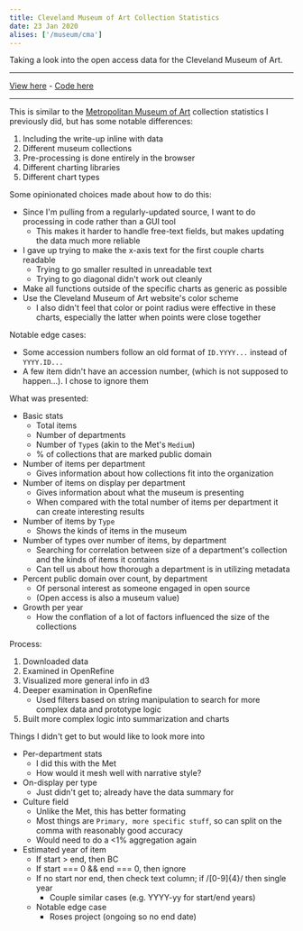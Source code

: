 ```yaml
---
title: Cleveland Museum of Art Collection Statistics
date: 23 Jan 2020
alises: ['/museum/cma']
---
```


Taking a look into the open access data for the Cleveland Museum of Art.

<!--more-->

---

[View here](https://vis.ctmartin.me/museums/cma/view) - [Code here](https://github.com/ct-martin/vis/tree/master/static/museums/cma/view)

---

This is similar to the [Metropolitan Museum of Art](https://vis.ctmartin.me/museums/met/) collection statistics I previously did, but has some notable differences:

1. Including the write-up inline with data
2. Different museum collections
3. Pre-processing is done entirely in the browser
4. Different charting libraries
5. Different chart types

Some opinionated choices made about how to do this:

* Since I'm pulling from a regularly-updated source, I want to do processing in code rather than a GUI tool
  * This makes it harder to handle free-text fields, but makes updating the data much more reliable
* I gave up trying to make the x-axis text for the first couple charts readable
  * Trying to go smaller resulted in unreadable text
  * Trying to go diagonal didn't work out cleanly
* Make all functions outside of the specific charts as generic as possible
* Use the Cleveland Museum of Art website's color scheme
  * I also didn't feel that color or point radius were effective in these charts, especially the latter when points were close together

Notable edge cases:
* Some accession numbers follow an old format of `ID.YYYY...` instead of `YYYY.ID...`
* A few item didn't have an accession number, (which is not supposed to happen...). I chose to ignore them

What was presented:
* Basic stats
  * Total items
  * Number of departments
  * Number of `Type`s (akin to the Met's `Medium`)
  * % of collections that are marked public domain
* Number of items per department
  * Gives information about how collections fit into the organization
* Number of items on display per department
  * Gives information about what the museum is presenting
  * When compared with the total number of items per department it can create interesting results
* Number of items by `Type`
  * Shows the kinds of items in the museum
* Number of types over number of items, by department
  * Searching for correlation between size of a department's collection and the kinds of items it contains
  * Can tell us about how thorough a department is in utilizing metadata
* Percent public domain over count, by department
  * Of personal interest as someone engaged in open source
  * (Open access is also a museum value)
* Growth per year
  * How the conflation of a lot of factors influenced the size of the collections

Process:
1. Downloaded data
2. Examined in OpenRefine
3. Visualized more general info in d3
4. Deeper examination in OpenRefine
   * Used filters based on string manipulation to search for more complex data and prototype logic
5. Built more complex logic into summarization and charts

Things I didn't get to but would like to look more into
* Per-department stats
  * I did this with the Met
  * How would it mesh well with narrative style?
* On-display per type
  * Just didn't get to; already have the data summary for
* Culture field
  * Unlike the Met, this has better formating
  * Most things are `Primary, more specific stuff`, so can split on the comma with reasonably good accuracy
  * Would need to do a <1% aggregation again
* Estimated year of item
  * If start > end, then BC
  * If start === 0 && end === 0, then ignore
  * If no start nor end, then check text column; if /[0-9]{4}/ then single year
    * Couple similar cases (e.g. YYYY-yy for start/end years)
  * Notable edge case
    * Roses project (ongoing so no end date)